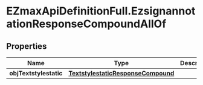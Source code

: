 # EZmaxApiDefinitionFull.EzsignannotationResponseCompoundAllOf

## Properties

Name | Type | Description | Notes
------------ | ------------- | ------------- | -------------
**objTextstylestatic** | [**TextstylestaticResponseCompound**](TextstylestaticResponseCompound.md) |  | [optional] 


